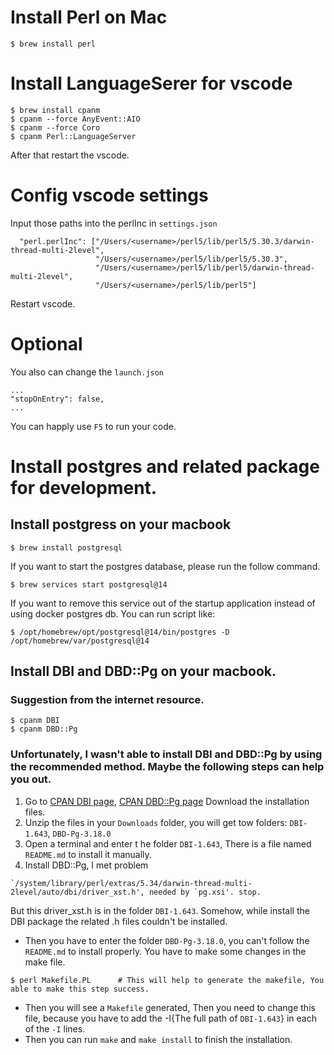 # Install Perl on Mac
```shell
$ brew install perl
```

# Install LanguageSerer for vscode
```shell
$ brew install cpanm
$ cpanm --force AnyEvent::AIO
$ cpanm --force Coro
$ cpanm Perl::LanguageServer
```
After that restart the vscode.

# Config vscode settings

Input those paths into the perlInc in `settings.json`

```
  "perl.perlInc": ["/Users/<username>/perl5/lib/perl5/5.30.3/darwin-thread-multi-2level",
                   "/Users/<username>/perl5/lib/perl5/5.30.3",
                   "/Users/<username>/perl5/lib/perl5/darwin-thread-multi-2level",
                   "/Users/<username>/perl5/lib/perl5"]
```

Restart vscode.

# Optional

You also can change the `launch.json`

```
...
"stopOnEntry": false,
...
```

You can happly use `F5` to run your code.

# Install postgres and related package for development.

## Install postgress on your macbook

```shell
$ brew install postgresql
```
If you want to start the postgres database, please run the follow command.

```shell
$ brew services start postgresql@14
```

If you want to remove this service out of the startup application instead of using docker postgres db. You can run script like:

```shell
$ /opt/homebrew/opt/postgresql@14/bin/postgres -D /opt/homebrew/var/postgresql@14
```
## Install DBI and DBD::Pg on your macbook.

### Suggestion from the internet resource.

```shell
$ cpanm DBI
$ cpanm DBD::Pg
```
### Unfortunately, I wasn't able to install DBI and DBD::Pg by using the recommended method. Maybe the following steps can help you out.

1. Go to [CPAN DBI page](https://metacpan.org/pod/DBI), [CPAN DBD::Pg page](https://metacpan.org/pod/DBD::Pg) Download the installation files.
2. Unzip the files in your `Downloads` folder, you will get tow folders: `DBI-1.643`, `DBD-Pg-3.18.0`
3. Open a terminal and enter t he folder `DBI-1.643`, There is a file named `README.md` to install it manually.
4. Install DBD::Pg, I met problem
```
`/system/library/perl/extras/5.34/darwin-thread-multi-2level/auto/dbi/driver_xst.h', needed by `pg.xsi'. stop.
```
But this driver_xst.h is in the folder `DBI-1.643`. Somehow, while install the DBI package the related .h files couldn't be installed.
  - Then you have to enter the folder `DBD-Pg-3.18.0`, you can't follow the `README.md` to install properly. You have to make some changes in the make file.
  ```shell
  $ perl Makefile.PL      # This will help to generate the makefile, You able to make this step success.
  ```
  - Then you will see a `Makefile` generated, Then you need to change this file, because you have to add the -I{The full path of `DBI-1.643`} in each of the `-I` lines.
  - Then you can run `make` and `make install` to finish the installation. 